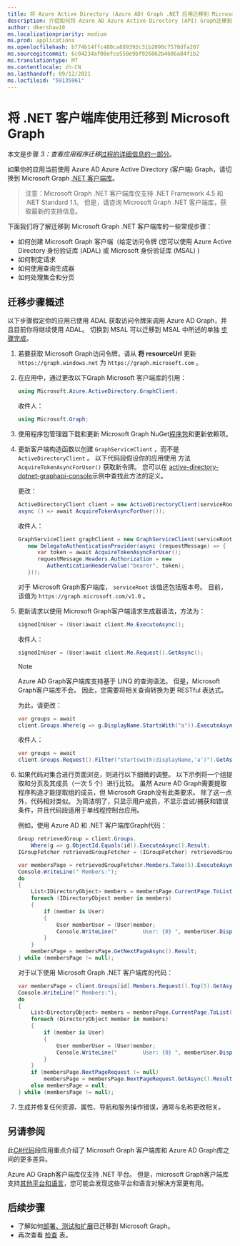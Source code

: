 ```yaml
---
title: 将 Azure Active Directory (Azure AD) Graph .NET 应用迁移到 Microsoft Graph
description: 介绍如何将 Azure AD Azure Active Directory (API) Graph迁移到 Microsoft Graph API。
author: dkershaw10
ms.localizationpriority: medium
ms.prod: applications
ms.openlocfilehash: b774b14ffc480ca889392c31b2090c7578dfa207
ms.sourcegitcommit: 6c04234af08efce558e9bf926062b4686a84f1b2
ms.translationtype: MT
ms.contentlocale: zh-CN
ms.lasthandoff: 09/12/2021
ms.locfileid: "59135961"
---
```

# <a name="migrate-net-client-library-use-to-microsoft-graph"></a>将 .NET 客户端库使用迁移到 Microsoft Graph

本文是步骤 *3：查看应用程序迁移*[过程的详细信息的一部分](migrate-azure-ad-graph-planning-checklist.md)。

如果你的应用当前使用 Azure AD Azure Active Directory (客户端) Graph，请切换到 Microsoft Graph [.NET 客户端库](https://github.com/microsoftgraph/msgraph-sdk-dotnet)。

>注意：Microsoft Graph .NET 客户端库仅支持 .NET Framework 4.5 和 .NET Standard 1.1。  但是，请咨询 Microsoft Graph .NET 客户端库，获取最新的支持信息。

下面我们将了解迁移到 Microsoft Graph .NET 客户端库的一些常规步骤：

- 如何创建 Microsoft Graph 客户端（给定访问令牌 (您可以使用 Azure Active Directory 身份验证库 (ADAL) 或 Microsoft 身份验证库 (MSAL) ) 
- 如何制定请求
- 如何使用查询生成器
- 如何处理集合和分页  

## <a name="overview-of-the-migration-steps"></a>迁移步骤概述

以下步骤假定你的应用已使用 ADAL 获取访问令牌来调用 Azure AD Graph，并且目前你将继续使用 ADAL。 切换到 MSAL 可以迁移到 MSAL 中所述的单独 [步骤完成](./migrate-azure-ad-graph-authentication-library.md#migrating-to-msal)。

1. 若要获取 Microsoft Graph访问令牌，请从 **将 resourceUrl** 更新 `https://graph.windows.net` 为 `https://graph.microsoft.com` 。

2. 在应用中，通过更改以下Graph Microsoft 客户端库的引用：

    ``` csharp
    using Microsoft.Azure.ActiveDirectory.GraphClient;
    ```

    收件人：

    ``` csharp
    using Microsoft.Graph;
    ```

3. 使用程序包管理器下载和更新 Microsoft Graph NuGet[程序包](https://www.nuget.org/packages/Microsoft.Graph/)和更新依赖项。

4. 更新客户端构造函数以创建 `GraphServiceClient` ，而不是 `ActiveDirectoryClient` 。  以下代码段假设你的应用使用 方法 `AcquireTokenAsyncForUser()` 获取新令牌。 您可以在 [active-directory-dotnet-graphapi-console](https://github.com/Azure-Samples/active-directory-dotnet-graphapi-console/blob/archive/GraphConsoleAppV3/AuthenticationHelper.cs)示例中查找此方法的定义。

    更改：

    ``` csharp
    ActiveDirectoryClient client = new ActiveDirectoryClient(serviceRoot,
    async () => await AcquireTokenAsyncForUser());
    ```

    收件人：

    ``` csharp
    GraphServiceClient graphClient = new GraphServiceClient(serviceRoot,
       new DelegateAuthenticationProvider(async (requestMessage) => {
          var token = await AcquireTokenAsyncForUser();
          requestMessage.Headers.Authorization = new
             AuthenticationHeaderValue("bearer", token);
       }));
    ```

    对于 Microsoft Graph客户端库， `serviceRoot` 该值还包括版本号。 目前，该值为 `https://graph.microsoft.com/v1.0` 。

5. 更新请求以使用 Microsoft Graph客户端请求生成器语法，方法为：

    ``` csharp
    signedInUser = (User)await client.Me.ExecuteAsync();
    ```

    收件人：

    ``` csharp
    signedInUser = (User)await client.Me.Request().GetAsync();
    ```

    >[!NOTE]
    >Azure AD Graph客户端库支持基于 LINQ 的查询语法。 但是，Microsoft Graph客户端库不会。  因此，您需要将相关查询转换为更 RESTful 表达式。  

    为此，请更改：

    ``` csharp
    var groups = await
    client.Groups.Where(g => g.DisplayName.StartsWith("a")).ExecuteAsync();
    ```

    收件人：

    ``` csharp
    var groups = await
    client.Groups.Request().Filter("startswith(displayName,'a')").GetAsync();
    ```

6. 如果代码对集合进行页面浏览，则进行以下细微的调整。 以下示例将一个组提取和分页及其成员（一次 5 个）进行比较。 虽然 Azure AD Graph需要提取程序构造才能提取组的成员，但 Microsoft Graph没有此类要求。 除了这一点外，代码相对类似。  为简洁明了，只显示用户成员，不显示尝试/捕获和错误条件，并且代码段适用于单线程控制台应用。

    例如，使用 Azure AD 和 .NET 客户端库Graph代码：

    ```csharp
    Group retrievedGroup = client.Groups.
        Where(g => g.ObjectId.Equals(id)).ExecuteAsync().Result;
    IGroupFetcher retrievedGroupFetcher = (IGroupFetcher) retrievedGroup;

    var membersPage = retrievedGroupFetcher.Members.Take(5).ExecuteAsync().Result;
    Console.WriteLine(" Members:");
    do
    {
        List<IDirectoryObject> members = membersPage.CurrentPage.ToList();
        foreach (IDirectoryObject member in members)
        {
            if (member is User)
            {
                User memberUser = (User)member;
                Console.WriteLine("        User: {0} ", memberUser.DisplayName);
            }
        }
        membersPage = membersPage.GetNextPageAsync().Result;
    } while (membersPage != null);

    ```

    对于以下使用 Microsoft Graph .NET 客户端库的代码：

    ```csharp
    var membersPage = client.Groups[id].Members.Request().Top(5).GetAsync().Result;
    Console.WriteLine(" Members:");
    do
    {
        List<DirectoryObject> members = membersPage.CurrentPage.ToList();
        foreach (DirectoryObject member in members)
        {
            if (member is User)
            {
                User memberUser = (User)member;
                Console.WriteLine("        User: {0} ", memberUser.DisplayName);
            }
        }
        if (membersPage.NextPageRequest != null)
            membersPage = membersPage.NextPageRequest.GetAsync().Result;
        else membersPage = null;
    } while (membersPage != null);

    ```

7. 生成并修复任何资源、属性、导航和服务操作错误，通常与名称更改相关。

## <a name="see-also"></a>另请参阅

此[C#代码](https://github.com/microsoftgraph/console-csharp-snippets-sample)段应用重点介绍了 Microsoft Graph 客户端库和 Azure AD Graph库之间的更多差异。

Azure AD Graph客户端库仅支持 .NET 平台。  但是，microsoft Graph客户端库支持[其他平台和语言](/graph)，您可能会发现这些平台和语言对解决方案更有用。

## <a name="next-steps"></a>后续步骤

- 了解如何[部署、测试和扩展](./migrate-azure-ad-graph-deploy-test-extend.md)已迁移到 Microsoft Graph。
- 再次查看 [检查](migrate-azure-ad-graph-planning-checklist.md) 表。
